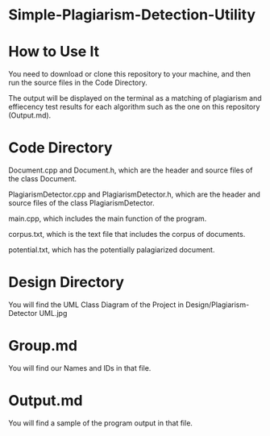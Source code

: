 # Simple-Plagiarism-Detection-Utility

# How to Use It 

You need to download or clone this repository to your machine, and then run the source files in the Code Directory.

The output will be displayed on the terminal as a matching of plagiarism and effiecency test results for each algorithm such as the one on this repository (Output.md). 

# Code Directory

Document.cpp and Document.h, which are the header and source files of the class Document.

PlagiarismDetector.cpp and PlagiarismDetector.h, which are the header and source files of the class PlagiarismDetector.

main.cpp, which includes the main function of the program. 

corpus.txt, which is the text file that includes the corpus of documents. 

potential.txt, which has the potentially palagiarized document. 


# Design Directory 

You will find the UML Class Diagram of the Project in Design/Plagiarism-Detector UML.jpg

# Group.md

You will find our Names and IDs in that file. 

# Output.md

You will find a sample of the program output in that file. 




